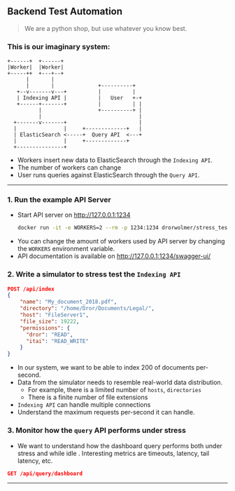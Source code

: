 Backend Test Automation
---

> We are a python shop, but use whatever you know best.

### This is our imaginary system:


```            
+------+  +------+
|Worker|  |Worker|
+-----++  +---+--+
      |       |
      |       |              +----------+
   +--v-------v---+          |          |
   | Indexing API |          |   User   +-+
   +------+-------+          |          | |
          |                  +----------+ |
          |                               |
  +-------v-------+                       |
  |               |     +-------------+   |
  | ElasticSearch <-----+  Query API  <---+
  |               |     +-------------+
  +---------------+
```



- Workers insert new data to ElasticSearch through the `Indexing API`.
- The number of workers can change
- User runs queries against ElasticSearch through the `Query API`.

---

### 1. Run the example API Server

- Start API server on http://127.0.0.1:1234
    ```bash
    docker run -it -e WORKERS=2 --rm -p 1234:1234 drorwolmer/stress_test   
    ```
- You can change the amount of workers used by API server by changing the `WORKERS` environment variable.
- API documentation is available on http://127.0.0.1:1234/swagger-ui/

### 2. Write a simulator to stress test the `Indexing API`

```json
POST /api/index
{
    "name": "My_document_2018.pdf",
    "directory": "/home/Dror/Documents/Legal/",
    "host": "FileServer1",
    "file_size": 19222,
    "permissions": {
      "dror": "READ",
      "itai": "READ_WRITE"
    }
}
```

- In our system, we want to be able to index 200 of documents per-second.
- Data from the simulator needs to resemble real-world data distribution.
  - For example, there is a limited number of `hosts`, `directories`
  - There is a finite number of file extensions
- `Indexing API` can handle multiple connections
- Understand the maximum requests per-second it can handle.


  
### 3. Monitor how the `query` API performs under stress
- We want to understand how the dashboard query performs both under stress and while idle
  . Interesting metrics are timeouts, latency, tail latency, etc.

```json
GET /api/query/dashboard
```

---